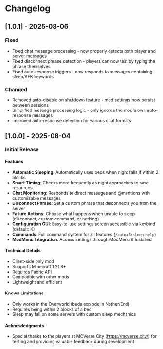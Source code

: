 # Changelog

## [1.0.1] - 2025-08-06

### Fixed
- Fixed chat message processing - now properly detects both player and server messages
- Fixed disconnect phrase detection - players can now test by typing the phrase themselves
- Fixed auto-response triggers - now responds to messages containing sleep/AFK keywords

### Changed
- Removed auto-disable on shutdown feature - mod settings now persist between sessions
- Simplified message processing logic - only ignores the mod's own auto-response messages
- Improved auto-response detection for various chat formats

## [1.0.0] - 2025-08-04

### Initial Release

#### Features
- **Automatic Sleeping**: Automatically uses beds when night falls if within 2 blocks
- **Smart Timing**: Checks more frequently as night approaches to save resources
- **Chat Monitoring**: Responds to direct messages and @mentions with customizable messages
- **Disconnect Phrase**: Set a custom phrase that disconnects you from the server
- **Failure Actions**: Choose what happens when unable to sleep (disconnect, custom command, or nothing)
- **Configuration GUI**: Easy-to-use settings screen accessible via keybind (default: K)
- **Commands**: Full command system for all features (`/autoafksleep help`)
- **ModMenu Integration**: Access settings through ModMenu if installed

#### Technical Details
- Client-side only mod
- Supports Minecraft 1.21.8+
- Requires Fabric API
- Compatible with other mods
- Lightweight and efficient

#### Known Limitations
- Only works in the Overworld (beds explode in Nether/End)
- Requires being within 2 blocks of a bed
- Sleep may fail on some servers with custom sleep mechanics

#### Acknowledgments
- Special thanks to the players at MCVerse City (https://mcverse.city/) for testing and providing valuable feedback during development